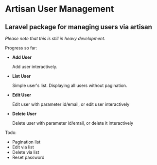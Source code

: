 # Artisan User Management

## Laravel package for managing users via artisan

*Please note that this is still in heavy development.*

Progress so far:


*   **Add User**

    Add user interactively.

*   **List User**

    Simple user's list. Displaying all users without pagination.

*   **Edit User**

    Edit user with parameter id/email, or edit user interactively

*   **Delete User**

    Delete user with parameter id/email, or delete it interactively

Todo:

* Pagination list
* Edit via list
* Delete via list
* Reset password
